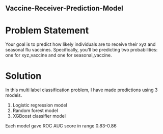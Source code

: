 ## Vaccine-Receiver-Prediction-Model


# Problem Statement
Your goal is to predict how likely individuals are to receive their xyz and seasonal flu
vaccines. Specifically, you'll be predicting two probabilities: one for xyz_vaccine and
one for seasonal_vaccine.

# Solution
In this multi label classification problem, I have made predictions using 3 models.
1. Logistic regression model
2. Random forest model
3. XGBoost classifier model

Each model gave ROC AUC score in range 0.83-0.86
